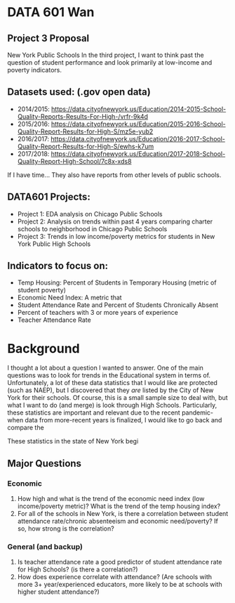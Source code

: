 # DATA 601 Wan
## Project 3 Proposal
New York Public Schools
In the third project, I want to think past the question of student performance and look primarily at low-income and poverty indicators.

## Datasets used: (.gov open data)
- 2014/2015: https://data.cityofnewyork.us/Education/2014-2015-School-Quality-Reports-Results-For-High-/vrfr-9k4d
- 2015/2016: https://data.cityofnewyork.us/Education/2015-2016-School-Quality-Report-Results-for-High-S/mz5e-yub2
- 2016/2017: https://data.cityofnewyork.us/Education/2016-2017-School-Quality-Report-Results-for-High-S/ewhs-k7um
- 2017/2018: https://data.cityofnewyork.us/Education/2017-2018-School-Quality-Report-High-School/7c8x-xds8

If I have time... They also have reports from other levels of public schools.

## DATA601 Projects:
- Project 1: EDA analysis on Chicago Public Schools
- Project 2: Analysis on trends within past 4 years comparing charter schools to neighborhood in Chicago Public Schools
- Project 3: Trends in low income/poverty metrics for students in New York Public High Schools 

## Indicators to focus on:
- Temp Housing: Percent of Students in Temporary Housing (metric of student poverty)
- Economic Need Index: A metric that 
- Student Attendance Rate	and Percent of Students Chronically Absent
- Percent of teachers with 3 or more years of experience
- Teacher Attendance Rate

# Background
I thought a lot about a question I wanted to answer. One of the main questions was to look for trends in the Educational system in terms of.
Unfortunately, a lot of these data statistics that I would like are protected (such as NAEP), but I discovered that they *are* listed by the City of New York for their schools. 
Of course, this is a small sample size to deal with, but what I want to do (and merge) is look through High Schools. Particularly, these statistics are important and relevant
due to the recent pandemic- when data from more-recent years is finalized, I would like to go back and compare the

These statistics in the state of New York begi

## Major Questions

### Economic
1. How high and what is the trend of the economic need index (low income/poverty metric)? What is the trend of the temp housing index?
2. For all of the schools in New York, is there a correlation between student attendance rate/chronic absenteeism and economic need/poverty? If so, how strong is the correlation?

### General (and backup)
1. Is teacher attendance rate a good predictor of student attendance rate for High Schools? (is there a correlation?)
2. How does experience correlate with attendance? (Are schools with more 3+ year/experienced educators, more likely to be at schools with higher student attendance?)

